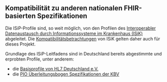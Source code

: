 ## Kompatibilität zu anderen nationalen FHIR-basierten Spezifikationen

Die ISiP-Profile sind, so weit möglich, von den Profilen des [Interoperabler Datenaustausch durch Informationssysteme im Krankenhaus (ISiK)](https://simplifier.net/guide/ImplementierungsleitfadenISiK-Basismodul) abgeleitet. Die [Kompatibilitätsbetrachtungen](https://simplifier.net/guide/ImplementierungsleitfadenISiK-Basismodul/KompatibilitaetDerGematikSpezifikation) von ISiK gelten daher auch für dieses Projekt.

Grundlage des ISiP-Leitfadens sind in Deutschland bereits abgestimmte und erprobten Profile, unter anderem:
* die [Basisprofile von HL7 Deutschland e.V.](https://simplifier.net/basisprofil-de-r4)
* die [PIO Überleitungsbogen Spezifikationen der KBV](https://mio.kbv.de/display/ULB)